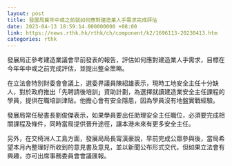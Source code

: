 ```yaml
---
layout: post
title: 發展局冀年中或之前就如何應對建造業人手需求完成評估
date: 2023-04-13 18:59:14.000000000 +08:00
link: https://news.rthk.hk/rthk/ch/component/k2/1696113-20230413.htm
categories: rthk
---
```


發展局正參考建造業議會早前發表的報告，評估如何應對建造業人手需求，目標在今年年中或之前完成評估，並提出整全策略。

在立法會特別財委會會議上，選委界議員陳紹雄表示，現時工地安全主任十分缺人，對於政府推出「先聘請後培訓」資助計劃，為選擇就讀建造業安全主任課程的學員，提供在職培訓津貼。他擔心會有安全隱患，因為學員沒有地盤實戰經驗。

發展局常任秘書長劉俊傑表示，如果學員要出任助理安全主任職位，必須要完成相關課程及條件，同時當局提供晉升途徑，讓本港未來有更多安全主任。

另外，在交椅洲人工島方面，發展局局長甯漢豪說，早前完成公眾參與後，當局希望本月內整理好所收到的意見書及意見，並以新聞公布形式交代，但如果立法會有興趣，亦可出席事務委員會會議匯報。
